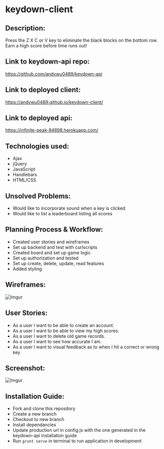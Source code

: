# keydown-client

## Description:

Press the Z X C or V key to eliminate the black blocks on the bottom row. Earn a high score before time runs out!

## Link to keydown-api repo:

https://github.com/andywu0489/keydown-api

## Link to deployed client:

https://andywu0489.github.io/keydown-client/

## Link to deployed api:

https://infinite-peak-84898.herokuapp.com/

## Technologies used:

- Ajax
- jQuery
- JavaScript
- Handlebars
- HTML/CSS

## Unsolved Problems:

- Would like to incorporate sound when a key is clicked
- Would like to list a leaderboard listing all scores

## Planning Process & Workflow:

- Created user stories and wireframes
- Set up backend and test with curlscripts
- Created board and set up game logic
- Set up authorization and tested
- Set up create, delete, update, read features
- Added styling

## Wireframes:

![Imgur](https://i.imgur.com/OUTVzjz.jpg)

## User Stories:

- As a user I want to be able to create an account.
- As a user I want to be able to view my high scores.
- As a user I want to delete old game records.
- As a user I want to see how accurate I am.
- As a user I want to visual feedback as to when I hit a correct or wrong key

## Screenshot:

![Imgur](https://imgur.com/i0wNS1k.jpg)

## Installation Guide:

- Fork and clone this repository
- Create a new branch
- Checkout to new branch
- Install dependancies
- Update production url in config.js with the one generated in the keydown-api
installation guide
- Run ```grunt serve``` in terminal to run application in development
